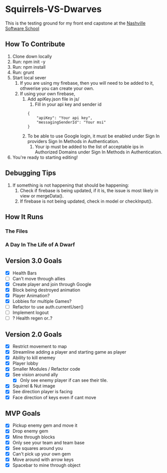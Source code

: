 # Squirrels-VS-Dwarves
This is the testing ground for my front end capstone at the [Nashville Software School](http://nashvillesoftwareschool.com/)



## How To Contribute
1. Clone down locally
1. Run: npm init -y
1. Run: npm install
1. Run: grunt
1. Start local sever
    1. If you are using my firebase, then you will need to be added to it, othwerise you can create your own.
    1. If using your own firebase,
        1. Add apiKey.json file in js/
            1. Fill in your api key and sender id
            ```
            {
                "apiKey": "Your api key",
                "messagingSenderId": "Your msi"
            }
            ```
        1. To be able to use Google login, it must be enabled under Sign In providers Sign In Methods in Authentication.  
            1. Your ip must be added to the list of acceptable ips in Authorized Domains under Sign In Methods in Authentication.
1. You're ready to starting editing!

## Debugging Tips
1. If something is not happening that should be happening:
    1. Check if firebase is being updated, if it is, the issue is most likely in view or mergeData().
    1. If firebase is not being updated, check in model or checkInput().


## How It Runs
### The Files
### A Day In The Life of A Dwarf




## Version 3.0 Goals
- [x] Health Bars
- [ ] Can't move through allies
- [x] Create player and join through Google
- [x] Block being destroyed animation
- [x] Player Animation?
- [x] Lobbies for multiple Games?
- [ ] Refactor to use auth.currentUser()
- [ ] Implement logout
- [ ] ? Health regen or..?

## Version 2.0 Goals
- [x] Restrict movement to map
- [x] Streamline adding a player and starting game as player
- [x] Ability to kill enemey
- [x] Player lobby
- [x] Smaller Modules / Refactor code
- [x] See vision around ally
    - [x] Only see enemy player if can see their tile.
- [x] Squirrel & Nut image
- [x] See direction player is facing
- [x] Face direction of keys even if cant move

## MVP Goals
- [x] Pickup enemy gem and move it
- [x] Drop enemy gem
- [x] Mine through blocks
- [x] Only see your team and team base
- [x] See squares around you
- [x] Can't pick up your own gem
- [x] Move around with arrow keys
- [x] Spacebar to mine through object